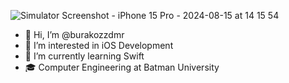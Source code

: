 ![Simulator Screenshot - iPhone 15 Pro - 2024-08-15 at 14 15 54](https://github.com/user-attachments/assets/04e52b34-220e-419e-880a-f061ec5bbf4b)
- 👋 Hi, I’m @burakozzdmr
- 👀 I’m interested in iOS Development
- 🌱 I’m currently learning Swift
- 🎓 Computer Engineering at Batman University


<!---
burakozzdmr/burakozzdmr is a ✨ special ✨ repository because its `README.md` (this file) appears on your GitHub profile.
You can click the Preview link to take a look at your changes.
--->


